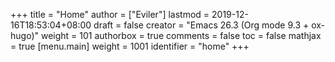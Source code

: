 +++
title = "Home"
author = ["Eviler"]
lastmod = 2019-12-16T18:53:04+08:00
draft = false
creator = "Emacs 26.3 (Org mode 9.3 + ox-hugo)"
weight = 101
authorbox = true
comments = false
toc = false
mathjax = true
[menu.main]
  weight = 1001
  identifier = "home"
+++

